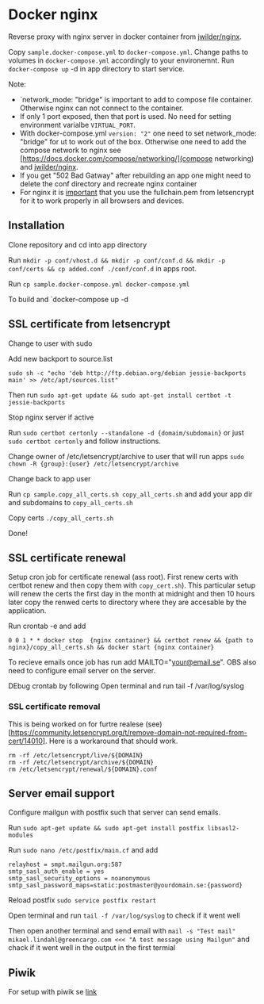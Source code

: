 # Docker nginx

Reverse proxy with nginx server in docker container from [jwilder/nginx](https://github.com/jwilder/nginx-proxy).

Copy `sample.docker-compose.yml` to `docker-compose.yml`. Change paths to volumes in `docker-compose.yml` 
accordingly to your environemnt. Run `docker-compose up` -d in app directory to start service.

Note:
- `network_mode: "bridge" is important to add to compose file container. Otherwise
nginx can not connect to the container.
- If only 1 port exposed, then that port is used. No need for setting environment varialbe `VIRTUAL_PORT`.
- With docker-compose.yml `version: "2"` one need to set network_mode: "bridge" for ut to work out of the box. 
Otherwise one need to add the compose network  to nginx see [https://docs.docker.com/compose/networking/](compose networking) 
and [jwilder/nginx](https://github.com/jwilder/nginx-proxy).
- If you get "502 Bad Gatway" after rebuilding an app one might need to delete the conf directory and 
recreate nginx container
- For nginx it is [important](https://support.dnsimple.com/articles/what-is-ssl-certificate-chain/) 
  that you use the fullchain.pem from letsencrypt for it to work properly in all browsers and devices. 

## Installation

Clone repository and cd into app directory

Run `mkdir -p conf/vhost.d && mkdir -p conf/conf.d && mkdir -p conf/certs && cp added.conf ./conf/conf.d` in apps root.  

Run `cp sample.docker-compose.yml docker-compose.yml`

To build and  `docker-compose up -d

## SSL certificate from letsencrypt

Change to user with sudo

Add new backport to source.list 
```
sudo sh -c "echo 'deb http://ftp.debian.org/debian jessie-backports main' >> /etc/apt/sources.list"
```

Then run `sudo apt-get update && sudo apt-get install certbot -t jessie-backports`

Stop nginx server if active

Run `sudo certbot certonly --standalone -d {domaim/subdomain}` or just `sudo certbot certonly` and follow instructions.

Change owner of /etc/letsencrypt/archive to user that will run apps `sudo chown -R {group}:{user} /etc/letsencrypt/archive`

Change back to app user

Run `cp sample.copy_all_certs.sh copy_all_certs.sh` and add your app dir and subdomains to `copy_all_certs.sh`

Copy certs `./copy_all_certs.sh`

Done!
 
## SSL certificate renewal

Setup cron job for certificate renewal (ass root). First renew certs with certbot renew and then copy them with 
`copy_cert.sh`). This particular setup will renew the certs the first day in the month at midnight and then 10 hours later copy 
the renwed certs to directory where they are accesable by the application.

Run crontab -e and add 
```
0 0 1 * * docker stop  {nginx container} && certbot renew && {path to nginx}/copy_all_certs.sh && docker start {nginx container}
```
To recieve emails once job has run add MAILTO="your@email.se". OBS also 
need to configure email server on the server.

DEbug crontab by following Open terminal and run tail -f /var/log/syslog

### SSL certificate removal
This is being worked on for furtre realese (see)[https://community.letsencrypt.org/t/remove-domain-not-required-from-cert/14010].
Here is a workaround that should work.

```
rm -rf /etc/letsencrypt/live/${DOMAIN}
rm -rf /etc/letsencrypt/archive/${DOMAIN}
rm /etc/letsencrypt/renewal/${DOMAIN}.conf
```
## Server email support
Configure mailgun with postfix such that server can send emails.

Run `sudo apt-get update && sudo apt-get install postfix libsasl2-modules`

Run `sudo nano /etc/postfix/main.cf` and add

```
relayhost = smpt.mailgun.org:587
smtp_sasl_auth_enable = yes
smtp_sasl_security_options = noanonymous
smtp_sasl_password_maps=static:postmaster@yourdomain.se:{password}
```

Reload postfix `sudo service postfix restart`

Open terminal and run `tail -f /var/log/syslog` to check if it went well 

Then open another terminal and send email with `mail -s "Test mail" mikael.lindahl@greencargo.com <<< "A test message using Mailgun"`
and chack if it went well in the output in the first termial

## Piwik
For setup with piwik se [link](https://github.com/mickelindahl/docker_piwik)
